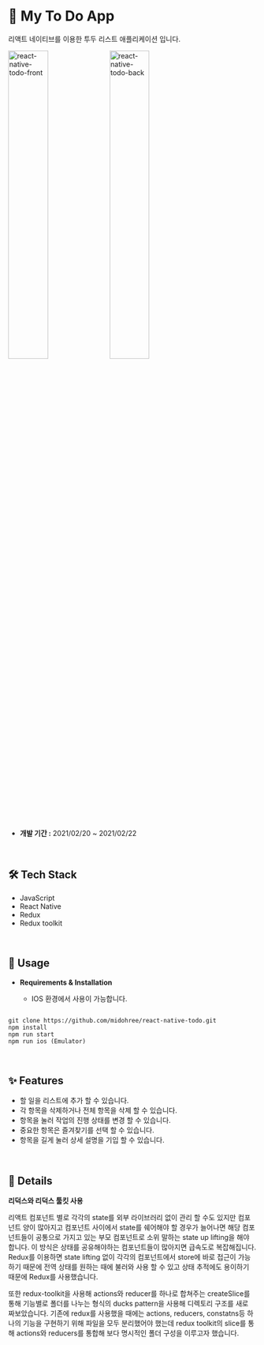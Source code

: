 # 📆 My To Do App

리액트 네이티브를 이용한 투두 리스트 애플리케이션 입니다.
<p>
  <img src="readmeAssets/react-native-todo-front" alt="react-native-todo-front" width="40%" />
  <img src="readmeAssets/react-native-todo-back" alt="react-native-todo-back" width="40%" />
</p>

- **개발 기간 :** 2021/02/20 ~ 2021/02/22

<br>

## 🛠 Tech Stack
  - JavaScript
  - React Native
  - Redux
  - Redux toolkit

<br>

## 💾 Usage

- **Requirements & Installation**

  - IOS 환경에서 사용이 가능합니다.

```

git clone https://github.com/midohree/react-native-todo.git
npm install
npm run start
npm run ios (Emulator)

```

<br>

## ✨ Features

- 할 일을 리스트에 추가 할 수 있습니다.
- 각 항목을 삭제하거나 전체 항목을 삭제 할 수 있습니다.
- 항목을 눌러 작업의 진행 상태를 변경 할 수 있습니다.
- 중요한 항목은 즐겨찾기를 선택 할 수 있습니다.
- 항목을 길게 눌러 상세 설명을 기입 할 수 있습니다.

<br>

## 🌊 Details

**리덕스와 리덕스 툴킷 사용**

리액트 컴포넌트 별로 각각의 state를 외부 라이브러리 없이 관리 할 수도 있지만 컴포넌트 양이 많아지고 컴포넌트 사이에서 state를 쉐어해야 할 경우가 늘어나면 해당 컴포넌트들이 공통으로 가지고 있는 부모 컴포넌트로 소위 말하는 state up lifting을 해야 합니다. 이 방식은 상태를 공유해야하는 컴포넌트들이 많아지면 급속도로 복잡해집니다. Redux를 이용하면 state lifting 없이 각각의 컴포넌트에서 store에 바로 접근이 가능하기 때문에 전역 상태를 원하는 때에 불러와 사용 할 수 있고 상태 추적에도 용이하기 때문에 Redux를 사용했습니다.

또한 redux-toolkit을 사용해 actions와 reducer를 하나로 합쳐주는 createSlice를 통해 기능별로 폴더를 나누는 형식의 ducks pattern을 사용해 디렉토리 구조를 새로 짜보았습니다. 기존에 redux를 사용했을 때에는 actions, reducers, constatns등 하나의 기능을 구현하기 위해 파일을 모두 분리했어야 했는데 redux toolkit의 slice를 통해 actions와 reducers를 통합해 보다 명시적인 폴더 구성을 이루고자 했습니다.

